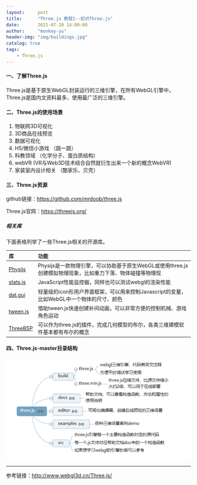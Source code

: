 ```yaml
---
layout:     post
title:      "Three.js 教程1--初识Three.js"
date:       2021-07-20 14:00:00
author:     "monkey-yu"
header-img: "img/buildings.jpg"
catalog: true
tags:
    - Three.js
---
```


#### 一、了解Three.js

Three.js是基于原生WebGL封装运行的三维引擎，在所有WebGL引擎中，Three.js是国内文资料最多、使用最广泛的三维引擎。

#### 二、Three.js的使用场景

1. 物联网3D可视化
2. 3D商品在线预览
3. 数据可视化
4. H5/微信小游戏 （跳一跳）
5. 科教领域 （化学分子、蛋白质结构）
6. webVR (VR与Web3D技术结合自然就衍生出来一个新的概念WebVR)
7. 家装室内设计相关 （酷家乐、贝壳）

#### 三、Three.js资源

github链接：https://github.com/mrdoob/three.js

Three.js官网：https://threejs.org/

##### 相关库

下面表格列举了一些Three.js相关的开源库。

| 库                                                  | 功能                                                         |
| :-------------------------------------------------- | :----------------------------------------------------------- |
| [Physijs](https://github.com/chandlerprall/Physijs) | Physijs是一款物理引擎，可以协助基于原生WebGL或使用three.js创建模拟物理现象，比如重力下落、物体碰撞等物理现 |
| [stats.js](https://github.com/mrdoob/stats.js)      | JavaScript性能监控器，同样也可以测试webgl的渲染性能          |
| [dat.gui](https://github.com/dataarts/dat.gui)      | 轻量级的icon形用户界面框架，可以用来控制Javascript的变量，比如WebGL中一个物体的尺寸、颜色 |
| [tween.js](https://github.com/tweenjs/tween.js/)    | 借助tween.js快速创建补间动画，可以非常方便的控制机械、游戏角色运动 |
| [ThreeBSP](https://github.com/sshirokov/ThreeBSP)   | 可以作为three.js的插件，完成几何模型的布尔，各类三维建模软件基本都有布尔的概念 |

#### 四、Three.js-master目录结构

![image-20210720144146198](/img/post_img/threejs/image-1.png)

------

参考链接：http://www.webgl3d.cn/Three.js/